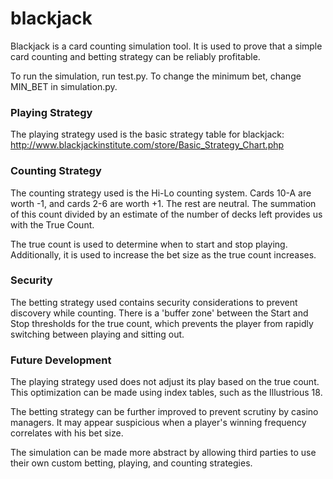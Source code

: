 # blackjack
Blackjack is a card counting simulation tool. It is used to prove that a simple card counting and betting strategy can be reliably profitable.

To run the simulation, run test.py. To change the minimum bet, change MIN_BET in simulation.py.

### Playing Strategy
The playing strategy used is the basic strategy table for blackjack: http://www.blackjackinstitute.com/store/Basic_Strategy_Chart.php

### Counting Strategy
The counting strategy used is the Hi-Lo counting system. Cards 10-A are worth -1, and cards 2-6 are worth +1. The rest are neutral. The summation of this count divided by an estimate of the number of decks left provides us with the True Count.

The true count is used to determine when to start and stop playing. Additionally, it is used to increase the bet size as the true count increases. 

### Security
The betting strategy used contains security considerations to prevent discovery while counting. There is a 'buffer zone' between the Start and Stop thresholds for the true count, which prevents the player from rapidly switching between playing and sitting out.

### Future Development
The playing strategy used does not adjust its play based on the true count. This optimization can be made using index tables, such as the Illustrious 18. 

The betting strategy can be further improved to prevent scrutiny by casino managers. It may appear suspicious when a player's winning frequency correlates with his bet size.

The simulation can be made more abstract by allowing third parties to use their own custom betting, playing, and counting strategies. 
